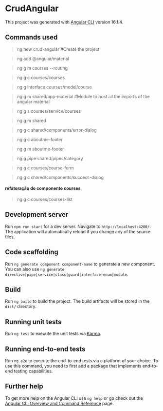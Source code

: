 # CrudAngular

This project was generated with [Angular CLI](https://github.com/angular/angular-cli) version 16.1.4.

## Commands used
> ng new crud-angular #Create the project

> ng add @angular/material

> ng g m courses --routing

> ng g c courses/courses

> ng g interface courses/model/course

> ng g m shared/app-material #Module to host all the imports of the angular material

> ng g s courses/service/courses

> ng g m shared

> ng g c shared/components/error-dialog

> ng g c aboutme-footer

> ng g m aboutme-footer

> ng g pipe shared/pipes/category

> ng g c courses/course-form

> ng g c shared/components/success-dialog

#### refatoração do componente courses

> ng g c courses/courses-list

## Development server

Run `npm run start` for a dev server. Navigate to `http://localhost:4200/`. The application will automatically reload if you change any of the source files.

## Code scaffolding

Run `ng generate component component-name` to generate a new component. You can also use `ng generate directive|pipe|service|class|guard|interface|enum|module`.

## Build

Run `ng build` to build the project. The build artifacts will be stored in the `dist/` directory.

## Running unit tests

Run `ng test` to execute the unit tests via [Karma](https://karma-runner.github.io).

## Running end-to-end tests

Run `ng e2e` to execute the end-to-end tests via a platform of your choice. To use this command, you need to first add a package that implements end-to-end testing capabilities.

## Further help

To get more help on the Angular CLI use `ng help` or go check out the [Angular CLI Overview and Command Reference](https://angular.io/cli) page.
